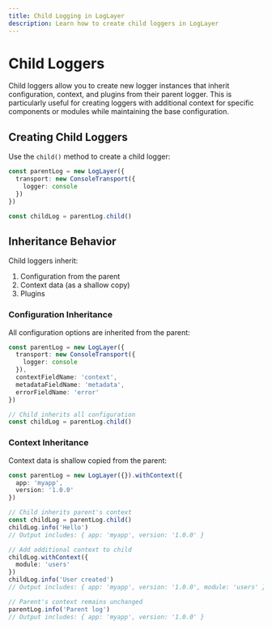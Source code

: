 ```yaml
---
title: Child Logging in LogLayer
description: Learn how to create child loggers in LogLayer
---
```


# Child Loggers

Child loggers allow you to create new logger instances that inherit configuration, context, and plugins from their parent logger. This is particularly useful for creating loggers with additional context for specific components or modules while maintaining the base configuration.

## Creating Child Loggers

Use the `child()` method to create a child logger:

```typescript
const parentLog = new LogLayer({
  transport: new ConsoleTransport({
    logger: console
  })
})

const childLog = parentLog.child()
```

## Inheritance Behavior

Child loggers inherit:
1. Configuration from the parent
2. Context data (as a shallow copy)
3. Plugins

### Configuration Inheritance

All configuration options are inherited from the parent:

```typescript
const parentLog = new LogLayer({
  transport: new ConsoleTransport({
    logger: console
  }),
  contextFieldName: 'context',
  metadataFieldName: 'metadata',
  errorFieldName: 'error'
})

// Child inherits all configuration
const childLog = parentLog.child()
```

### Context Inheritance

Context data is shallow copied from the parent:

```typescript
const parentLog = new LogLayer({}).withContext({
  app: 'myapp',
  version: '1.0.0'
})

// Child inherits parent's context
const childLog = parentLog.child()
childLog.info('Hello')
// Output includes: { app: 'myapp', version: '1.0.0' }

// Add additional context to child
childLog.withContext({
  module: 'users'
})
childLog.info('User created')
// Output includes: { app: 'myapp', version: '1.0.0', module: 'users' }

// Parent's context remains unchanged
parentLog.info('Parent log')
// Output includes: { app: 'myapp', version: '1.0.0' }
```
